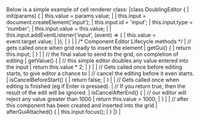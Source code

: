 <framework-specific-section frameworks="javascript">
Below is a simple example of cell renderer class:

<snippet transform={false}>
|class DoublingEditor {
|    init(params) {
|        this.value = params.value;
|
|        this.input = document.createElement('input');
|        this.input.id = 'input';
|        this.input.type = 'number';
|        this.input.value = this.value;
|
|        this.input.addEventListener('input', (event) => {
|            this.value = event.target.value;
|        });
|    }
|
|    /* Component Editor Lifecycle methods */
|    // gets called once when grid ready to insert the element
|    getGui() {
|        return this.input;
|    }
|
|    // the final value to send to the grid, on completion of editing
|    getValue() {
|        // this simple editor doubles any value entered into the input
|        return this.value * 2;
|    }
|
|    // Gets called once before editing starts, to give editor a chance to
|    // cancel the editing before it even starts.
|    isCancelBeforeStart() {
|        return false;
|    }
|
|    // Gets called once when editing is finished (eg if Enter is pressed).
|    // If you return true, then the result of the edit will be ignored.
|    isCancelAfterEnd() {
|        // our editor will reject any value greater than 1000
|        return this.value > 1000;
|    }
|
|    // after this component has been created and inserted into the grid
|    afterGuiAttached() {
|        this.input.focus();
|    }
|}
|
</snippet>
</framework-specific-section>